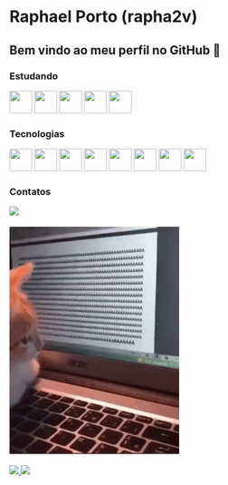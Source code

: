 # Raphael Porto (rapha2v)
## Bem vindo ao meu perfil no GitHub 👋

### Estudando
<img loading="lazy" width="40" height="40" src="https://cdn.jsdelivr.net/gh/devicons/devicon@latest/icons/amazonwebservices/amazonwebservices-original-wordmark.svg" /> <img loading="lazy" width="40" height="40" src="https://cdn.jsdelivr.net/gh/devicons/devicon@latest/icons/linux/linux-original.svg" /> <img loading="lazy" width="40" height="40" src="https://cdn.jsdelivr.net/gh/devicons/devicon@latest/icons/cplusplus/cplusplus-original.svg" /> <img loading="lazy" width="40" height="40" src="https://cdn.jsdelivr.net/gh/devicons/devicon@latest/icons/java/java-original.svg" /> <img loading="lazy" width="40" height="40" src="https://cdn.jsdelivr.net/gh/devicons/devicon@latest/icons/go/go-original.svg" />

### Tecnologias
<img loading="lazy" width="40" height="40" src="https://cdn.jsdelivr.net/gh/devicons/devicon@latest/icons/javascript/javascript-original.svg" /> <img loading="lazy" width="40" height="40" src="https://cdn.jsdelivr.net/gh/devicons/devicon@latest/icons/typescript/typescript-original.svg" /> <img loading="lazy" width="40" height="40" src="https://cdn.jsdelivr.net/gh/devicons/devicon@latest/icons/nodejs/nodejs-original.svg" /> <img loading="lazy" width="40" height="40" src="https://cdn.jsdelivr.net/gh/devicons/devicon@latest/icons/react/react-original.svg" /> <img loading="lazy" width="40" height="40" src="https://cdn.jsdelivr.net/gh/devicons/devicon@latest/icons/docker/docker-original.svg" /> <img loading="lazy" width="40" height="40" src="https://cdn.jsdelivr.net/gh/devicons/devicon@latest/icons/python/python-original.svg" /> <img loading="lazy" width="40" height="40" src="https://cdn.jsdelivr.net/gh/devicons/devicon@latest/icons/mongodb/mongodb-original.svg" /> <img loading="lazy" width="40" height="40" src="https://cdn.jsdelivr.net/gh/devicons/devicon@latest/icons/rabbitmq/rabbitmq-original.svg" />

### Contatos
<div>
<a href="https://www.linkedin.com/in/rp-porto/" target="_blank"><img loading="lazy" src="https://img.shields.io/badge/-LinkedIn-%230077B5?style=for-the-badge&logo=linkedin&logoColor=white" target="_blank"></a>   
</div>

<br />
<div>
<img src="https://github.com/rapha2v/rapha2v/blob/main/funny-cat.gif" width="300">
</div>
<br />

<div>
<a href="https://github.com/rapha2v">
<img loading="lazy" height="180em" src="https://github-readme-stats.vercel.app/api/top-langs/?username=rapha2v&layout=compact&langs_count=7&theme=dracula"/>
<img loading="lazy" height="180em" src="https://github-readme-stats.vercel.app/api?username=rapha2v&show_icons=true&theme=dracula&include_all_commits=true&count_private=true"/>
</div>
